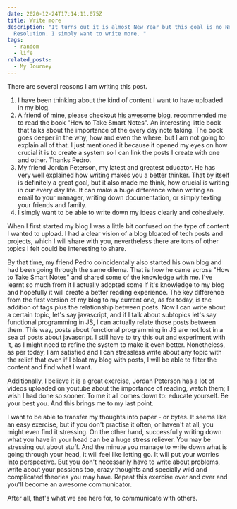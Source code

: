 ```yaml
---
date: 2020-12-24T17:14:11.075Z
title: Write more
description: "It turns out it is almost New Year but this goal is no New Year's
  Resolution. I simply want to write more. "
tags:
  - random
  - life
related_posts:
  - My Journey
---
```

There are several reasons I am writing this post. 

1. I have been thinking about the kind of content I want to have uploaded in my blog.
2. A friend of mine, please checkout [his awesome blog](http://pedroir.nz/), recommended me to read the book "How to Take Smart Notes". An interesting little book that talks about the importance of the every day note taking. The book goes deeper in the why, how and even the where, but I am not going to explain all of that. I just mentioned it because it opened my eyes on how crucial it is to create a system so I can link the posts I create with one and other. Thanks Pedro.
3. My friend Jordan Peterson, my latest and greatest educator. He has very well explained how writing makes you a better thinker. That by itself is definitely a great goal, but it also made me think, how crucial is writing in our every day life. It can make a huge difference when writing an email to your manager, writing down documentation, or simply texting your friends and family. 
4. I simply want to be able to write down my ideas clearly and cohesively.

When I first started my blog I was a little bit confused on the type of content I wanted to upload. I had a clear vision of a blog bloated of tech posts and projects, which I will share with you, nevertheless there are tons of other topics I felt could be interesting to share. 

By that time, my friend Pedro coincidentally also started his own blog and had been going through the same dilema. That is how he came across "How to Take Smart Notes" and shared some of the knowledge with me. I've learnt so much from it I actually adopted some if it's knowledge to my blog and hopefully it will create a better reading experience. The key difference from the first version of my blog to my current one, as for today, is the addition of tags plus the relationship between posts. Now I can write about a certain topic, let's say javascript, and if I talk about subtopics let's say functional programming in JS, I can actually relate those posts between them. This way, posts about functional programming in JS are not lost in a sea of posts about javascript. I still have to try this out and experiment with it, as I might need to refine the system to make it even better. Nonetheless, as per today, I am satisfied and I can stressless write about any topic with the relief that even if I bloat my blog with posts, I will be able to filter the content and find what I want. 

Additionally, I believe it is a great exercise, Jordan Peterson has a lot of videos uploaded on youtube about the importance of reading, watch them; I wish I had done so sooner. To me it all comes down to: educate yourself. Be your best you. And this brings me to my last point.

I want to be able to transfer my thoughts into paper - or bytes. It seems like an easy exercise, but if you don't practise it often, or haven't at all, you might even find it stressing. On the other hand, successfully writing down what you have in your head can be a huge stress reliever. You may be stressing out about stuff. And the minute you manage to write down what is going through your head, it will feel like letting go. It will put your worries into perspective. But you don't necessarily have to write about problems, write about your passions too, crazy thoughts and specially wild and complicated theories you may have. Repeat this exercise over and over and you'll become an awesome communicator. 

After all, that's what we are here for, to communicate with others.